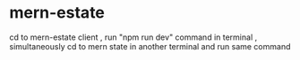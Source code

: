 # mern-estate
cd to mern-estate client , run "npm run dev" command in terminal , simultaneously cd to mern state in another terminal and run same command
